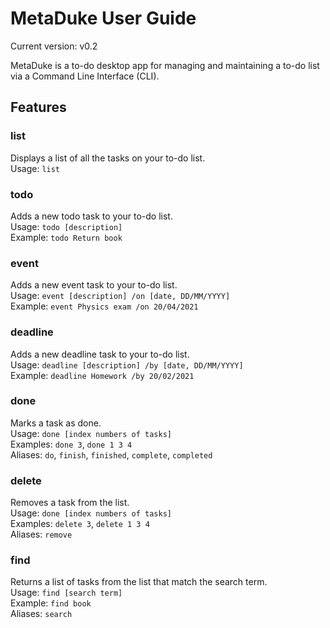 # MetaDuke User Guide
Current version: v0.2

MetaDuke is a to-do desktop app for managing and maintaining a to-do list via a Command Line Interface (CLI).

## Features 

### list
Displays a list of all the tasks on your to-do list.  
Usage: `list`  

### todo
Adds a new todo task to your to-do list.  
Usage: `todo [description]`  
Example: `todo Return book`  

### event
Adds a new event task to your to-do list.  
Usage: `event [description] /on [date, DD/MM/YYYY]`  
Example: `event Physics exam /on 20/04/2021`  

### deadline
Adds a new deadline task to your to-do list.  
Usage: `deadline [description] /by [date, DD/MM/YYYY]`  
Example: `deadline Homework /by 20/02/2021`  

### done
Marks a task as done.  
Usage: `done [index numbers of tasks]`  
Examples: `done 3`, `done 1 3 4`  
Aliases: `do`, `finish`, `finished`, `complete`, `completed`  

### delete
Removes a task from the list.  
Usage: `done [index numbers of tasks]`  
Examples: `delete 3`, `delete 1 3 4`  
Aliases: `remove`  

### find
Returns a list of tasks from the list that match the search term.  
Usage: `find [search term]`  
Example: `find book`  
Aliases: `search`  